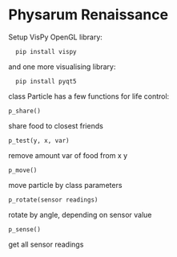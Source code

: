 # Physarum Renaissance
Setup VisPy OpenGL library:
```
  pip install vispy
```
and one more visualising library:
```
  pip install pyqt5
```



class Particle has a few functions for life control:
```
p_share()
```
  share food to closest friends
```
p_test(y, x, var)
```
  remove amount var of food from x y
```
p_move()
```
  move particle by class parameters
```
p_rotate(sensor readings)
```
rotate by angle, depending on sensor value
```
p_sense()
```
get all sensor readings
